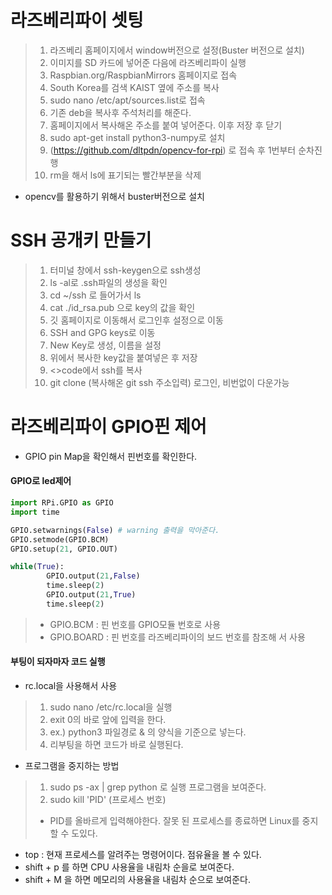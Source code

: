 # 라즈베리파이 셋팅

>  1. 라즈베리 홈페이지에서 window버전으로 설정(Buster 버전으로 설치)
>  2. 이미지를 SD 카드에 넣어준 다음에 라즈베리파이 실행
>  3. Raspbian.org/RaspbianMirrors 홈페이지로 접속
>  4. South Korea를 검색 KAIST 옆에 주소를 복사
>  5. sudo nano /etc/apt/sources.list로 접속
>  6. 기존 deb을 복사후 주석처리를 해준다.
>  7. 홈페이지에서 복사해온 주소를 붙여 넣어준다. 이후 저장 후 닫기
>  8. sudo apt-get install python3-numpy로 설치
>  9. (https://github.com/dltpdn/opencv-for-rpi) 로 접속 후 1번부터 순차진행
>  10. rm을 해서 ls에 표기되는 빨간부분을 삭제

* opencv를 활용하기 위해서 buster버전으로 설치

# SSH 공개키 만들기

> 1. 터미널 창에서 ssh-keygen으로 ssh생성
> 2. ls -al로 .ssh파일의 생성을 확인
> 3. cd ~/ssh 로 들어가서 ls
> 4. cat ./id_rsa.pub 으로 key의 값을 확인
> 5. 깃 홈페이지로 이동해서 로그인후 설정으로 이동
> 6. SSH and GPG keys로 이동
> 7. New Key로 생성, 이름을 설정
> 8. 위에서 복사한 key값을 붙여넣은 후 저장
> 9. <>code에서 ssh를 복사
> 10. git clone (복사해온 git ssh 주소입력) 로그인, 비번없이 다운가능

# 라즈베리파이 GPIO핀 제어
* GPIO pin Map을 확인해서 핀번호를 확인한다.

#### GPIO로 led제어
```python
import RPi.GPIO as GPIO
import time

GPIO.setwarnings(False) # warning 출력을 막아준다.
GPIO.setmode(GPIO.BCM)
GPIO.setup(21, GPIO.OUT)

while(True):
        GPIO.output(21,False)
        time.sleep(2)
        GPIO.output(21,True)
        time.sleep(2)

```
> * GPIO.BCM : 핀 번호를 GPIO모듈 번호로 사용
> * GPIO.BOARD : 핀 번호를 라즈베리파이의 보드 번호를 참조해 서 사용

#### 부팅이 되자마자 코드 실행
* rc.local을 사용해서 사용

> 1. sudo nano /etc/rc.local을 실행
> 2. exit 0의 바로 앞에 입력을 한다.
> 3. ex.) python3 파일경로 & 의 양식을 기준으로 넣는다.
> 4. 리부팅을 하면 코드가 바로 실행된다.
* 프로그램을 중지하는 방법
> 1. sudo ps -ax | grep python 로 실행 프로그램을 보여준다.
> 2. sudo kill 'PID' (프로세스 번호)
> * PID를 올바르게 입력해야한다. 잘못 된 프로세스를 종료하면 Linux를 중지할 수 도있다.

* top : 현재 프로세스를 알려주는 명령어이다. 점유율을 볼 수 있다.
* shift + p 를 하면 CPU 사용율을 내림차 순을로 보여준다.
* shift + M 을 하면 메모리의 사용율을 내림차 순으로 보여준다.
